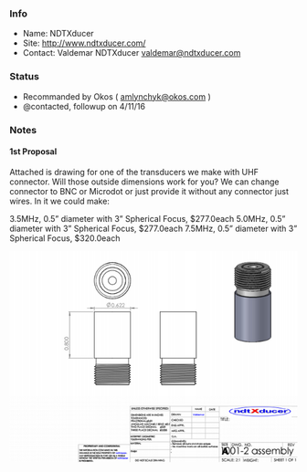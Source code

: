 ### Info

* Name: NDTXducer
* Site: http://www.ndtxducer.com/
* Contact: Valdemar NDTXducer <valdemar@ndtxducer.com>

### Status

* Recommanded by Okos ( amlynchyk@okos.com )
* @contacted, followup on 4/11/16

### Notes
 
#### 1st Proposal

Attached is drawing for one of the transducers we make with UHF connector.
Will those outside dimensions work for you? We can change connector to BNC or Microdot or just provide it without any connector just wires.
In it we could make:

3.5MHz, 0.5” diameter with 3” Spherical Focus,     $277.0each
5.0MHz, 0.5” diameter with 3” Spherical Focus,     $277.0each
7.5MHz, 0.5” diameter with 3” Spherical Focus,     $320.0each

![](/cletus/suppliers/ndtx/schema.png)
